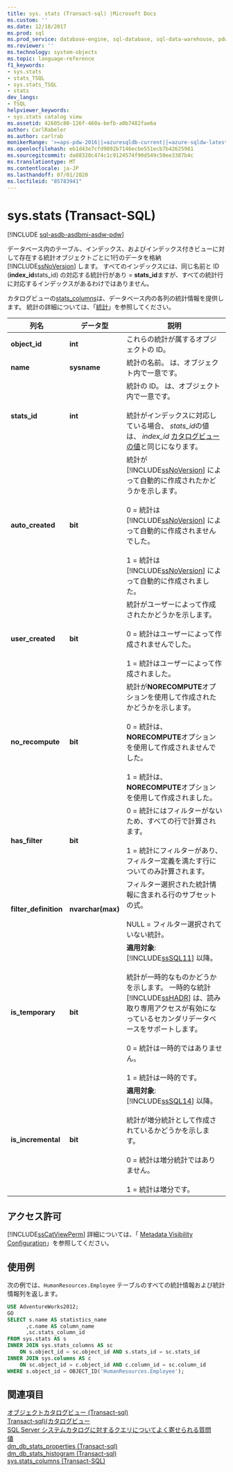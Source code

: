 ```yaml
---
title: sys. stats (Transact-sql) |Microsoft Docs
ms.custom: ''
ms.date: 12/18/2017
ms.prod: sql
ms.prod_service: database-engine, sql-database, sql-data-warehouse, pdw
ms.reviewer: ''
ms.technology: system-objects
ms.topic: language-reference
f1_keywords:
- sys.stats
- stats_TSQL
- sys.stats_TSQL
- stats
dev_langs:
- TSQL
helpviewer_keywords:
- sys.stats catalog view
ms.assetid: 42605c80-126f-460a-befb-a0b7482fae6a
author: CarlRabeler
ms.author: carlrab
monikerRange: '>=aps-pdw-2016||=azuresqldb-current||=azure-sqldw-latest||>=sql-server-2016||=sqlallproducts-allversions||>=sql-server-linux-2017||=azuresqldb-mi-current'
ms.openlocfilehash: eb1d43e7cfd9892b7146ecbe551ecb7b42625981
ms.sourcegitcommit: da88320c474c1c9124574f90d549c50ee3387b4c
ms.translationtype: MT
ms.contentlocale: ja-JP
ms.lasthandoff: 07/01/2020
ms.locfileid: "85783941"
---
```

# <a name="sysstats-transact-sql"></a>sys.stats (Transact-SQL)
[!INCLUDE [sql-asdb-asdbmi-asdw-pdw](../../includes/applies-to-version/sql-asdb-asdbmi-asdw-pdw.md)]

  データベース内のテーブル、インデックス、およびインデックス付きビューに対して存在する統計オブジェクトごとに1行のデータを格納 [!INCLUDE[ssNoVersion](../../includes/ssnoversion-md.md)] します。 すべてのインデックスには、同じ名前と ID (**index_id**stats_id) の対応する統計行があり  =  **stats_id**ますが、すべての統計行に対応するインデックスがあるわけではありません。  
  
 カタログビューの[stats_columns](../../relational-databases/system-catalog-views/sys-stats-columns-transact-sql.md)は、データベース内の各列の統計情報を提供します。 統計の詳細については、「[統計](../../relational-databases/statistics/statistics.md)」を参照してください。  
  
|列名|データ型|説明|  
|-----------------|---------------|-----------------|  
|**object_id**|**int**|これらの統計が属するオブジェクトの ID。|  
|**name**|**sysname**|統計の名前。 は、オブジェクト内で一意です。|  
|**stats_id**|**int**|統計の ID。 は、オブジェクト内で一意です。<br /><br />統計がインデックスに対応している場合、 *stats_id*の値は、 *index_id* [カタログビューの値](../../relational-databases/system-catalog-views/sys-indexes-transact-sql.md)と同じになります。|  
|**auto_created**|**bit**|統計が [!INCLUDE[ssNoVersion](../../includes/ssnoversion-md.md)] によって自動的に作成されたかどうかを示します。<br /><br /> 0 = 統計は [!INCLUDE[ssNoVersion](../../includes/ssnoversion-md.md)] によって自動的に作成されませんでした。<br /><br /> 1 = 統計は [!INCLUDE[ssNoVersion](../../includes/ssnoversion-md.md)] によって自動的に作成されました。|  
|**user_created**|**bit**|統計がユーザーによって作成されたかどうかを示します。<br /><br /> 0 = 統計はユーザーによって作成されませんでした。<br /><br /> 1 = 統計はユーザーによって作成されました。|  
|**no_recompute**|**bit**|統計が**NORECOMPUTE**オプションを使用して作成されたかどうかを示します。<br /><br /> 0 = 統計は、 **NORECOMPUTE**オプションを使用して作成されませんでした。<br /><br /> 1 = 統計は、 **NORECOMPUTE**オプションを使用して作成されました。|  
|**has_filter**|**bit**|0 = 統計にはフィルターがないため、すべての行で計算されます。<br /><br /> 1 = 統計にフィルターがあり、フィルター定義を満たす行についてのみ計算されます。|  
|**filter_definition**|**nvarchar(max)**|フィルター選択された統計情報に含まれる行のサブセットの式。<br /><br /> NULL = フィルター選択されていない統計。|  
|**is_temporary**|**bit**|**適用対象**: [!INCLUDE[ssSQL11](../../includes/sssql11-md.md)] 以降。<br /><br /> 統計が一時的なものかどうかを示します。 一時的な統計 [!INCLUDE[ssHADR](../../includes/sshadr-md.md)] は、読み取り専用アクセスが有効になっているセカンダリデータベースをサポートします。<br /><br /> 0 = 統計は一時的ではありません。<br /><br /> 1 = 統計は一時的です。|  
|**is_incremental**|**bit**|**適用対象**: [!INCLUDE[ssSQL14](../../includes/sssql14-md.md)] 以降。<br /><br /> 統計が増分統計として作成されているかどうかを示します。<br /><br /> 0 = 統計は増分統計ではありません。<br /><br /> 1 = 統計は増分です。|  
  
## <a name="permissions"></a>アクセス許可  
 [!INCLUDE[ssCatViewPerm](../../includes/sscatviewperm-md.md)] 詳細については、「 [Metadata Visibility Configuration](../../relational-databases/security/metadata-visibility-configuration.md)」を参照してください。  
  
## <a name="examples"></a>使用例  
 次の例では、`HumanResources.Employee` テーブルのすべての統計情報および統計情報列を返します。  
  
```sql  
USE AdventureWorks2012;  
GO  
SELECT s.name AS statistics_name  
      ,c.name AS column_name  
      ,sc.stats_column_id  
FROM sys.stats AS s  
INNER JOIN sys.stats_columns AS sc   
    ON s.object_id = sc.object_id AND s.stats_id = sc.stats_id  
INNER JOIN sys.columns AS c   
    ON sc.object_id = c.object_id AND c.column_id = sc.column_id  
WHERE s.object_id = OBJECT_ID('HumanResources.Employee');  
```  
  
## <a name="see-also"></a>関連項目  
 [オブジェクトカタログビュー &#40;Transact-sql&#41;](../../relational-databases/system-catalog-views/object-catalog-views-transact-sql.md)   
 [Transact-sql&#41;&#40;カタログビュー](../../relational-databases/system-catalog-views/catalog-views-transact-sql.md)   
 [SQL Server システムカタログに対するクエリについてよく寄せられる質問](../../relational-databases/system-catalog-views/querying-the-sql-server-system-catalog-faq.md)   
 [値](../../relational-databases/statistics/statistics.md)    
 [dm_db_stats_properties &#40;Transact-sql&#41;](../../relational-databases/system-dynamic-management-views/sys-dm-db-stats-properties-transact-sql.md)   
 [dm_db_stats_histogram &#40;Transact-sql&#41;](../../relational-databases/system-dynamic-management-views/sys-dm-db-stats-histogram-transact-sql.md)   
 [sys.stats_columns &#40;Transact-SQL&#41;](../../relational-databases/system-catalog-views/sys-stats-columns-transact-sql.md)
 

 
